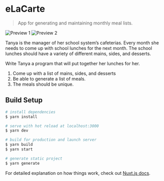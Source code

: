 # eLaCarte

> App for generating and maintaining monthly meal lists.

![Preview 1](https://raw.githubusercontent.com/EMachado88/e-la-carte/master/previews/preview1.gif)
![Preview 2](https://raw.githubusercontent.com/EMachado88/e-la-carte/master/previews/preview2.gif)

Tanya is the manager of her school system’s cafeterias.  Every month she needs to come up with school lunches for the next month.  The school lunches should have a variety of different mains, sides, and desserts.

Write Tanya a program that will put together her lunches for her.
1. Come up with a list of mains, sides, and desserts
2. Be able to generate a list of meals.
3. The meals should be unique.

## Build Setup

``` bash
# install dependencies
$ yarn install

# serve with hot reload at localhost:3000
$ yarn dev

# build for production and launch server
$ yarn build
$ yarn start

# generate static project
$ yarn generate
```

For detailed explanation on how things work, check out [Nuxt.js docs](https://nuxtjs.org).

